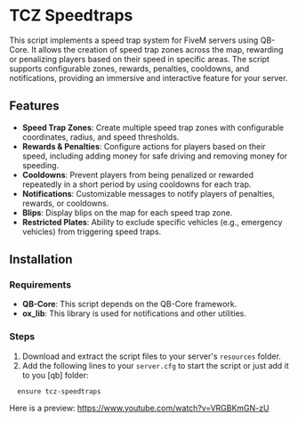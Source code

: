 # TCZ Speedtraps

This script implements a speed trap system for FiveM servers using QB-Core. It allows the creation of speed trap zones across the map, rewarding or penalizing players based on their speed in specific areas. The script supports configurable zones, rewards, penalties, cooldowns, and notifications, providing an immersive and interactive feature for your server.

## Features

- **Speed Trap Zones**: Create multiple speed trap zones with configurable coordinates, radius, and speed thresholds.
- **Rewards & Penalties**: Configure actions for players based on their speed, including adding money for safe driving and removing money for speeding.
- **Cooldowns**: Prevent players from being penalized or rewarded repeatedly in a short period by using cooldowns for each trap.
- **Notifications**: Customizable messages to notify players of penalties, rewards, or cooldowns.
- **Blips**: Display blips on the map for each speed trap zone.
- **Restricted Plates**: Ability to exclude specific vehicles (e.g., emergency vehicles) from triggering speed traps.

## Installation

### Requirements
- **QB-Core**: This script depends on the QB-Core framework.
- **ox_lib**: This library is used for notifications and other utilities.

### Steps
1. Download and extract the script files to your server's `resources` folder.
2. Add the following lines to your `server.cfg` to start the script or just add it to you [qb] folder:

```   ensure tcz-speedtraps ```

Here is a preview:
https://www.youtube.com/watch?v=VRGBKmGN-zU
